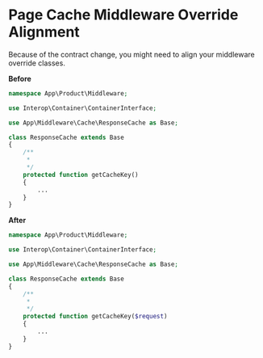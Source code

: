 # Page Cache Middleware Override Alignment

Because of the contract change, you might need to align your middleware override classes.

**Before**

```php
namespace App\Product\Middleware;

use Interop\Container\ContainerInterface;

use App\Middleware\Cache\ResponseCache as Base;

class ResponseCache extends Base
{
    /**
     *
     */
    protected function getCacheKey()
    {
        ...
    }
}
```

**After**

```php
namespace App\Product\Middleware;

use Interop\Container\ContainerInterface;

use App\Middleware\Cache\ResponseCache as Base;

class ResponseCache extends Base
{
    /**
     *
     */
    protected function getCacheKey($request)
    {
        ...
    }
}
```